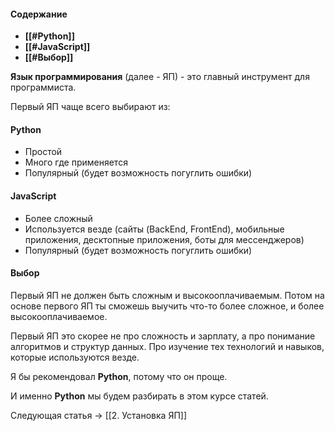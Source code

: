 #### **Содержание**

- **[[#Python]]**
- **[[#JavaScript]]**
- **[[#Выбор]]**

**Язык программирования** (далее - ЯП) - это главный инструмент для программиста.

Первый ЯП чаще всего выбирают из:

#### **Python**

- Простой
- Много где применяется
- Популярный (будет возможность погуглить ошибки)

#### **JavaScript**

- Более сложный
- Используется везде (сайты (BackEnd, FrontEnd), мобильные приложения, десктопные приложения, боты для мессенджеров)
- Популярный (будет возможность погуглить ошибки)

#### **Выбор**

Первый ЯП не должен быть сложным и высокооплачиваемым. Потом на основе первого ЯП ты сможешь выучить что-то более сложное, и более высокооплачиваемое.

Первый ЯП это скорее не про сложность и зарплату, а про понимание алгоритмов и структур данных. Про изучение тех технологий и навыков, которые используются везде.

Я бы рекомендовал **Python**, потому что он проще.

И именно **Python** мы будем разбирать в этом курсе статей.

Следующая статья -> [[2. Установка ЯП]]